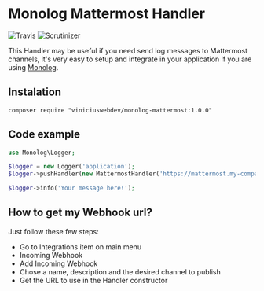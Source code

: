 # Monolog Mattermost Handler
![Travis](https://travis-ci.org/viniciuswebdev/monolog-mattermost.svg?branch=master)
![Scrutinizer](https://scrutinizer-ci.com/g/viniciuswebdev/monolog-mattermost/badges/quality-score.png?b=master)

This Handler may be useful if you need send log messages to Mattermost channels, it's very easy to setup and integrate in your application if you are using [Monolog](https://github.com/Seldaek/monolog).

## Instalation

```
composer require "viniciuswebdev/monolog-mattermost:1.0.0"
```

## Code example

```php
use Monolog\Logger;

$logger = new Logger('application');
$logger->pushHandler(new MattermostHandler('https://mattermost.my-company.net.br/hooks/xxx'));

$logger->info('Your message here!');
```

## How to get my Webhook url?

Just follow these few steps:

* Go to Integrations item on main menu
* Incoming Webhook
* Add Incoming Webhook
* Chose a name, description and the desired channel to publish
* Get the URL to use in the Handler constructor
